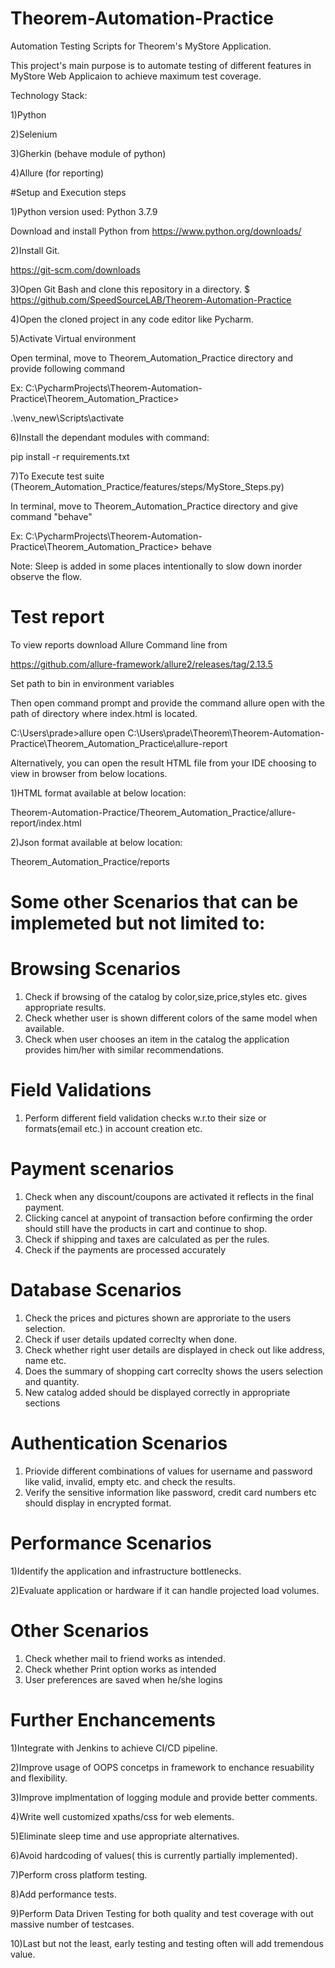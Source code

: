 # Theorem-Automation-Practice
Automation Testing Scripts for Theorem's MyStore Application.

This project's main purpose is to automate testing of different features in MyStore Web Applicaion to achieve maximum test coverage.

Technology Stack:

1)Python

2)Selenium

3)Gherkin (behave module of python)

4)Allure (for reporting)

#Setup and Execution steps

1)Python version used: Python 3.7.9

  Download and install Python from https://www.python.org/downloads/

2)Install Git.

  https://git-scm.com/downloads

3)Open Git Bash and clone this repository in a directory.
 $ https://github.com/SpeedSourceLAB/Theorem-Automation-Practice

4)Open the cloned project in any code editor like Pycharm.

5)Activate Virtual environment 

  Open terminal, move to Theorem_Automation_Practice directory and provide following command
  
  Ex: C:\PycharmProjects\Theorem-Automation-Practice\Theorem_Automation_Practice>
  
  .\venv_new\Scripts\activate

6)Install the dependant modules with command:

  pip install -r requirements.txt

7)To Execute test suite (Theorem_Automation_Practice/features/steps/MyStore_Steps.py)
 
 In terminal, move to Theorem_Automation_Practice directory and give command "behave"

   Ex: C:\PycharmProjects\Theorem-Automation-Practice\Theorem_Automation_Practice> behave

Note: Sleep is added in some places intentionally to slow down inorder observe the flow.

Test report
============
To view reports download Allure Command line from

https://github.com/allure-framework/allure2/releases/tag/2.13.5

Set path to bin in  environment variables

Then open command prompt and provide the command allure open with the path of directory where index.html is located. 
 
 C:\Users\prade>allure open C:\Users\prade\Theorem\Theorem-Automation-Practice\Theorem_Automation_Practice\allure-report

Alternatively, you can open the result HTML file from your IDE choosing to view in browser from below locations. 

1)HTML format available at below location:

Theorem-Automation-Practice/Theorem_Automation_Practice/allure-report/index.html

2)Json format available at below location:

Theorem_Automation_Practice/reports


Some other Scenarios that can be implemeted but not limited to:
===============================================================
Browsing Scenarios
==================
1) Check if browsing of the catalog by color,size,price,styles etc. gives appropriate results.
2) Check whether user is shown different colors of the same model when available.
3) Check when user chooses an item in the catalog the application provides him/her with similar recommendations.

Field Validations
==================
1) Perform different field validation checks w.r.to their size or formats(email etc.) in account creation etc.    

Payment scenarios
================
1) Check when any discount/coupons are activated it reflects in the final payment.
2) Clicking cancel at anypoint of transaction before confirming the order should still have the products in cart and continue to shop.
3) Check if shipping and taxes are calculated as per the rules.
4) Check if the payments are processed accurately

Database Scenarios
==================
1) Check the prices and pictures shown are approriate to the users selection.
2) Check if user details updated correclty when done.
3) Check whether right user details are displayed in check out like address, name etc.
4) Does the summary of shopping cart correclty shows the users selection and quantity.
5) New catalog added should be displayed correctly in appropriate sections

Authentication Scenarios
===========================
1) Priovide different combinations of values for username and password like valid, invalid, empty etc. and check the results.
2) Verify the sensitive information like password, credit card numbers etc should display in encrypted format.

Performance Scenarios
=============
1)Identify the application and infrastructure bottlenecks.

2)Evaluate application or hardware if it can handle projected load volumes.

Other Scenarios
======
1) Check whether mail to friend works as intended.
2) Check whether Print option works as intended
3) User preferences are saved when he/she logins


Further Enchancements
==============
1)Integrate with Jenkins to achieve CI/CD pipeline.

2)Improve usage of OOPS concetps in framework to enchance resuability and flexibility.

3)Improve implmentation of  logging module and provide better comments.

4)Write well customized xpaths/css for web elements.

5)Eliminate sleep time and use appropriate alternatives.

6)Avoid hardcoding of values( this is currently partially implemented).

7)Perform cross platform testing.

8)Add performance tests.

9)Perform Data Driven Testing for both quality and test coverage with out massive number of testcases.

10)Last but not the least, early testing and testing often will add tremendous value.




